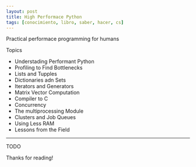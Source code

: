```yaml
---
layout: post
title: High Performace Python
tags: [conocimiento, libro, saber, hacer, cs]
---
```


<!--Resumen-->

Practical performace programming for humans

Topics 

- Understading Performant Python
- Profiling to Find Bottlenecks
- Lists and Tupples
- Dictionaries adn Sets
- Iterators and Generators
- Matrix Vector Computation
- Compiler to C
- Concurrency
- The multiprocessing Module
- Clusters and Job Queues
- Using Less RAM
- Lessons from the Field

---

<!--more-->
TODO
  
Thanks for reading!